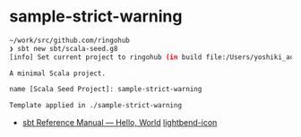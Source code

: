 # sample-strict-warning

```bash
~/work/src/github.com/ringohub
❯ sbt new sbt/scala-seed.g8
[info] Set current project to ringohub (in build file:/Users/yoshiki_aoki/work/src/github.com/ringohub/)

A minimal Scala project.

name [Scala Seed Project]: sample-strict-warning

Template applied in ./sample-strict-warning
```


- [sbt Reference Manual — Hello, World](https://www.scala-sbt.org/1.0/docs/ja/Hello.html)
  [lightbend-icon](https://www.scala-sbt.org/1.0/docs/ja/Hello.html)
